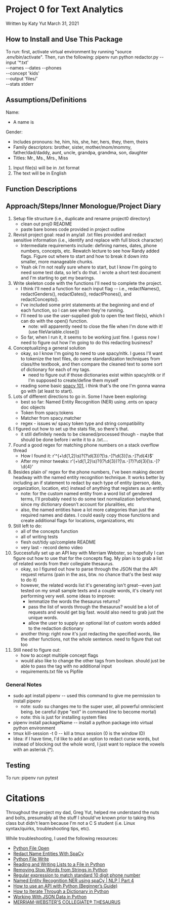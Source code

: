 # Project 0 for Text Analytics
Written by Katy Yut
March 31, 2021

## How to Install and Use This Package
To run: first, activate virtual environment by running "source .env/bin/activate". Then, run the following:
pipenv run python redactor.py --input '\*.txt' \
                    --names --dates --phones \
                    --concept 'kids' \
                    --output 'files/' \
                    --stats stderr

## Assumptions/Definitions
Name:
* A name is

Gender:
* Includes pronouns: he, him, his, she, her, hers, they, them, theirs
* Family descriptors: brother, sister, mother/mom/mommy, father/dad/daddy, aunt, uncle, grandpa, grandma, son, daughter
* Titles: Mr., Ms., Mrs., Miss 

1. Input file(s) will be in .txt format
2. The text will be in English

## Function Descriptions


## Approach/Steps/Inner Monologue/Project Diary
1. Setup file structure (i.e., duplicate and rename project0 directory)
	+ clean out proj0 README
	+ paste bare bones code provided in project outline
2. Revisit project goal: read in any/all .txt files provided and redact sensitive information (i.e., identify and replace with full block character)
	+ Intermediate requirements include: defining names, dates, phone numbers, concepts, etc. Rewatch lecture to see how Randy added flags. Figure out where to start and how to break it down into smaller, more manageable chunks. 
	+ Yeah ok I'm not really sure where to start, but I know I'm going to need some test data, so let's do that. I wrote a short test document and I'm starting to get my bearings.
3. Write skeleton code with the functions I'll need to complete the project.
	+ I think I'll need a function for each input flag -- i.e., redactNames(), redactGenders(), redactDates(), redactPhones(), and redactConcepts().
	+ I've included some print statements at the beginning and end of each function, so I can see when they're running. 
	+ I'll need to use the user-supplied glob to open the text file(s), which I can do with the open() function.
		- note: will apparently need to close the file when I'm done with it! (use fileVariable.close())
	+ So far, when I run it, it seems to be working just fine. I guess now I need to figure out how I'm going to do this redacting business?
4. Conceptualizing a general solution
	+ okay, so I know I'm going to need to use spacy/nltk. I guess I'll want to tokenize the text files, do some standardization techniques from class/the textbook, and then compare the cleaned text to some sort of dictionary for each of my tags.
		- need to figure out if those dictionaries exist within spacy/nltk or if I'm supposed to create/define them myself
	+ reading some basic [spacy 101](https://spacy.io/usage/spacy-101), i think that's the one I'm gonna wanna go with (at least to start).
5. Lots of different directions to go in. Some I have been exploring:
	+ best so far: Named Entity Recognition (NER) using .ents on spacy doc objects
	+ Token from spacy.tokens
	+ Matcher from spacy.matcher
	+ regex - issues w/ spacy token type and string compatibility
6. I figured out how to set up the stats file, so there's that. 
	+ it still definitely needs to be cleaned/processed though - maybe that should be done before i write it to a .txt....
7. Found a good regex for matching phone numbers on a stack overflow thread 
	+ How I found it: r'^(\+\d{1,2}\s)?\(?\d{3}\)?[\s.-]?\d{3}[\s.-]?\d{4}$'
	+ After my minor tweaks: r'(\+\d{1,2}\s)?(\(?\d{3}\)?[\s.-]?)?\d{3}[\s.-]?\d{4}'
8. Besides plain ol' regex for the phone numbers, I've been making decent headway with the named entity recognition technique. It works better by including an if statement to redact by each type of entity (person, date, organization, location, etc) instead of anything that registers as an entity
	+ note: for the custom named entity from a word list of gendered terms, I'll probably need to do some text normalization beforehand, since my dictionary doesn't account for pluralities, etc
	+ also, the named entities have a lot more categories than just the required names and dates. I could easily copy those functions and create additional flags for locations, organizations, etc
9. Still left to do:
	+ all of the concepts function
	+ all of writing tests
	+ flesh out/tidy up/complete README
	+ very last - record demo video
10. Successfully set up an API key with Merriam Webster, so hopefully I can figure out how to use that for the concepts flag. My plan is to grab a list of related words from their collegiate thesaurus.
	+ okay, so I figured out how to parse through the JSON that the API request returns (pain in the ass, btw. no chance that's the best way to do it)
	+ however, the related words list it's generating isn't great--even just tested on my small sample texts and a couple words, it's clearly not performing very well. some ideas to improve:
		- lemmatize the words the thesaurus returns?
		- pass the list of words through the thesaurus? would be a lot of requests and would get big fast. would also need to grab just the unique words.
		- allow the user to supply an optional list of custom words added to the redaction dictionary
	+ another thing: right now it's just redacting the specified words, like the other functions, not the whole sentence. need to figure that out too
11. Still need to figure out:
	+ how to accept multiple concept flags
	+ would also like to change the other tags from boolean. should just be able to pass the tag with no additional input
	+ requirements.txt file vs Pipfile

### General Notes
* sudo apt install pipenv -- used this command to give me permission to install pipenv
	+ note: sudo su changes me to the super user, all powerful omniscient being. be careful (type "exit" in command line to become mortal)
	+ note: this is just for installing system files
* pipenv install packageName -- install a python package into virtual python environment
* tmux kill-session -t 0 -- kill a tmux session (0 is the window ID)
* Idea: if I have time, I'd like to add an option to redact curse words, but instead of blocking out the whole word, I just want to replace the vowels with an asterisk (\*). 

## Testing
To run: pipenv run pytest


# Citations
Throughout the project my dad, Greg Yut, helped me understand the nuts and bolts, presumably all the stuff I should've known prior to taking this class but didn't learn because I'm not a C S student (i.e. Linux syntax/quirks, troubleshooting tips, etc). 

While troubleshooting, I used the following resources:
- [Python File Open](https://www.w3schools.com/python/python_file_open.asp)
- [Redact Name Entities With SpaCy](https://predictivehacks.com/redact-name-entities-with-spacy/)
- [Python File Write](https://www.w3schools.com/python/python_file_write.asp)
- [Reading and Writing Lists to a File in Python](https://stackabuse.com/reading-and-writing-lists-to-a-file-in-python/)
- [Removing Stop Words from Strings in Python](https://stackabuse.com/removing-stop-words-from-strings-in-python/#usingthespacylibrary)
- [Regular expression to match standard 10 digit phone number](https://stackoverflow.com/questions/16699007/regular-expression-to-match-standard-10-digit-phone-number/16699507#16699507)
- [Named Entity Recognition NER using spaCy | NLP | Part 4](https://towardsdatascience.com/named-entity-recognition-ner-using-spacy-nlp-part-4-28da2ece57c6)
- [How to use an API with Python (Beginner’s Guide)](https://rapidapi.com/blog/how-to-use-an-api-with-python/)
- [How to Iterate Through a Dictionary in Python](https://realpython.com/iterate-through-dictionary-python/)
- [Working With JSON Data in Python](https://realpython.com/python-json/)
- [MERRIAM-WEBSTER'S COLLEGIATE® THESAURUS](https://dictionaryapi.com/products/api-collegiate-thesaurus)

